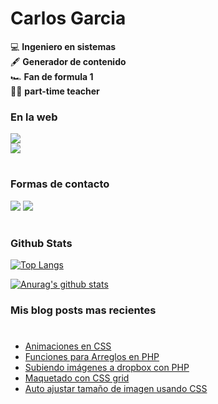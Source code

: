 # Carlos Garcia

💻 **Ingeniero en sistemas**  
🖋 **Generador de contenido**  
🏎 **Fan de formula 1**  
👨‍🏫 **part-time teacher**  

### En la web
[<img src="https://img.shields.io/website?label=csharlscode&url=https%3A%2F%2Fcharlescode.wordpress.com"/>](https://charlescode.wordpress.com)  
[<img src="https://img.shields.io/stackexchange/stackoverflow/r/2096394?order=desc&sort=reputation&site=stackoverflow?style=plastic"/>](https://stackoverflow.com/users/2096394/csharls)

#
### Formas de contacto  

[<img src="https://img.icons8.com/android/24/000000/twitter.png"/>](https://twitter.com/csharls) 
[<img src="https://img.icons8.com/android/24/000000/linkedin.png"/>](https://linkedin.com/in/csharls)

#
### Github Stats

[![Top Langs](https://github-readme-stats.vercel.app/api/top-langs/?username=csharls&layout=compact)](https://github.com/anuraghazra/github-readme-stats)  

[![Anurag's github stats](https://github-readme-stats.vercel.app/api?username=csharls)](https://github.com/anuraghazra/github-readme-stats)  


### Mis blog posts mas recientes
#
<!-- BLOG-POST-LIST:START -->
- [Animaciones en CSS](https://charlescode.wordpress.com/2021/06/28/animaciones-en-css/)
- [Funciones para Arreglos en PHP](https://charlescode.wordpress.com/2021/06/15/funciones-para-arreglos-en-php/)
- [Subiendo imágenes a dropbox con PHP](https://charlescode.wordpress.com/2021/02/17/subiendo-imagenes-a-dropbox-con-php/)
- [Maquetado con CSS grid](https://charlescode.wordpress.com/2020/10/24/maquetado-con-css-grid/)
- [Auto ajustar tamaño de imagen usando CSS](https://charlescode.wordpress.com/2015/08/06/auto-ajustar-tamano-de-imagen-usando-css/)
<!-- BLOG-POST-LIST:END -->
